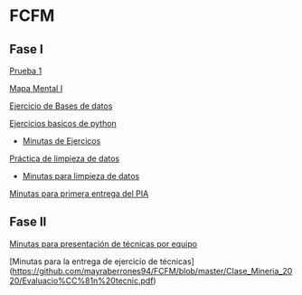 # FCFM

## Fase I

[Prueba 1](https://github.com/mayraberrones94/FCFM/blob/master/Semana.pdf)

[Mapa Mental I](https://github.com/mayraberrones94/FCFM/blob/master/Clase_Mineria_2020/Mapa%20Mental%20I.pdf)

[Ejercicio de Bases de datos](https://github.com/mayraberrones94/FCFM/blob/master/Clase_Mineria_2020/EjercicioBD.pdf)

[Ejercicios basicos de python](https://github.com/mayraberrones94/FCFM/blob/master/Clase_Mineria_2020/EjerciciosBasicosPython1.ipynb)

- [Minutas de Ejercicos](https://github.com/mayraberrones94/FCFM/blob/master/Clase_Mineria_2020/Ejercicio_python.pdf)

[Práctica de limpieza de datos](https://github.com/mayraberrones94/FCFM/blob/master/Clase_Mineria_2020/P1-Preparacion%20de%20datos.ipynb)

- [Minutas para limpieza de datos](https://github.com/mayraberrones94/FCFM/blob/master/Clase_Mineria_2020/Practica1.pdf)

[Minutas para primera entrega del PIA](https://github.com/mayraberrones94/FCFM/blob/master/Clase_Mineria_2020/Primer%20avance.pdf)

## Fase II

[Minutas para presentación de técnicas por equipo](https://github.com/mayraberrones94/FCFM/blob/master/Clase_Mineria_2020/presentecion%20tecnicas.pdf)

[Minutas para la entrega de ejercicio de técnicas]
(https://github.com/mayraberrones94/FCFM/blob/master/Clase_Mineria_2020/Evaluacio%CC%81n%20tecnic.pdf)




